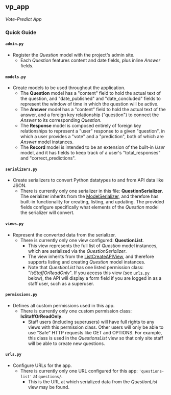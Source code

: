 ## vp_app
_Vote-Predict App_

### Quick Guide
#### `admin.py`
* Register the _Question_ model with the project's admin site.
    * Each _Question_ features content and date fields, plus inline _Answer_ fields.

#### `models.py`
* Create models to be used throughout the application.
    * The **Question** model has a "content" field to hold the actual text of the question, and "date_published" and "date_concluded" fields to represent the window of time in which the question will be active.
    * The **Answer** model has a "content" field to hold the actual text of the answer, and a foreign key relationship ("question") to connect the _Answer_ to its corresponding _Question_.
    * The **Response** model is composed entirely of foreign key relationships to represent a "user" response to a given "question", in which a user provides a "vote" and a "prediction", both of which are _Answer_ model instances.
    * The **Record** model is intended to be an extension of the built-in _User_ model, and it has fields to keep track of a user's "total_responses" and "correct_predictions".

#### `serializers.py`
* Create serializers to convert Python datatypes to and from API data like JSON.
    * There is currently only one serializer in this file: **QuestionSerializer**. The serializer inherits from the [ModelSerializer](https://www.django-rest-framework.org/api-guide/serializers/#modelserializer), and therefore has built-in functionality for creating, listing, and updating. The provided fields configure specifically what elements of the _Question_ model the serializer will convert.

#### `views.py`
* Represent the converted data from the serializer.
    * There is currently only one view configured: **QuestionList**.
        * This view represents the full list of _Question_ model instances, which are serialized via the _QuestionSerializer_.
        * The view inherits from the [ListCreateAPIView](https://www.django-rest-framework.org/api-guide/generic-views/#listcreateapiview), and therefore supports listing and creating _Question_ model instances.
        * Note that _QuestionList_ has one listed permission class: "_IsStaffOrReadOnly_". If you access this view (see [`urls.py`](https://github.com/davidhammaker/Vote_Predict_Backend/tree/master/vp_project/vp_app#urlspy) below), the API will display a form field if you are logged in as a staff user, such as a superuser.

#### `permissions.py`
* Defines all custom permissions used in this app.
    * There is currently only one custom permission class: **IsStaffOrReadOnly**.
        * Staff users (including superusers) will have full rights to any views with this permission class. Other users will only be able to use "Safe" HTTP requests like GET and OPTIONS. For example, this class is used in the _QuestionsList_ view so that only site staff will be able to create new questions.

#### `urls.py`
* Configure URLs for the app.
    * There is currently only one URL configured for this app: `'questions-list'` at `questions/`.
        * This is the URL at which serialized data from the _QuestionList_ view may be found.
